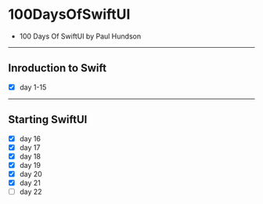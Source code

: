 # 100DaysOfSwiftUI

* 100 Days Of SwiftUI by Paul Hundson
<hr>

## Inroduction to Swift
- [X] day 1-15
<hr>

## Starting SwiftUI
- [X] day 16
- [X] day 17
- [X] day 18
- [X] day 19
- [X] day 20
- [X] day 21
- [ ] day 22
